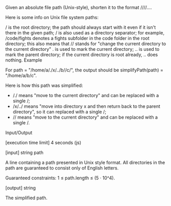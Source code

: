 Given an absolute file path (Unix-style), shorten it to the format /<dir1>/<dir2>/<dir3>/....

Here is some info on Unix file system paths:

/ is the root directory; the path should always start with it even if it isn't there in the given path;
/ is also used as a directory separator; for example, /code/fights denotes a fights subfolder in the code folder in the root directory;
this also means that // stands for "change the current directory to the current directory"
. is used to mark the current directory;
.. is used to mark the parent directory; if the current directory is root already, .. does nothing.
Example

For path = "/home/a/./x/../b//c/", the output should be
simplifyPath(path) = "/home/a/b/c".

Here is how this path was simplified:
* /./ means "move to the current directory" and can be replaced with a single /;
* /x/../ means "move into directory x and then return back to the parent directory", so it can replaced with a single /;
* // means "move to the current directory" and can be replaced with a single /.

Input/Output

[execution time limit] 4 seconds (js)

[input] string path

A line containing a path presented in Unix style format. All directories in the path are guaranteed to consist only of English letters.

Guaranteed constraints:
1 ≤ path.length ≤ (5 · 10^4).

[output] string

The simplified path.

